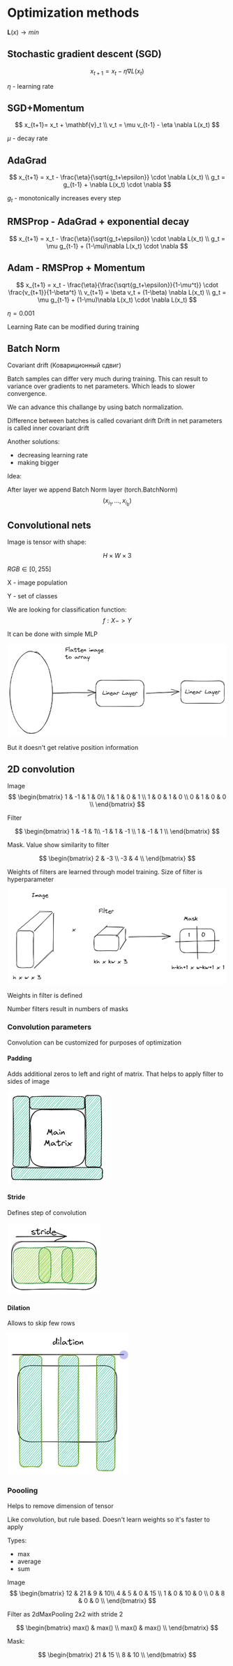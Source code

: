 # Optimization methods

$\mathbf{L}(x) \rightarrow min$


## Stochastic gradient descent (SGD)
$$
x_{t+1} = x_t - \eta \nabla L(x_t)  
$$

$\eta$ - learning rate

## SGD+Momentum

$$
    x_{t+1}= x_t + \mathbf{v}_t \\
    v_t = \mu v_{t-1} - \eta \nabla L(x_t)
$$

$\mu$ - decay rate

## AdaGrad 

$$
    x_{t+1} = x_t - \frac{\eta}{\sqrt{g_t+\epsilon}} \cdot \nabla L(x_t) \\
    g_t = g_{t-1} + \nabla L(x_t) \cdot \nabla 
$$

$g_t$ - monotonically increases every step


## RMSProp - AdaGrad + exponential decay


$$
x_{t+1} = x_t - \frac{\eta}{\sqrt{g_t+\epsilon}} \cdot \nabla L(x_t) \\
    g_t = \mu g_{t-1} + (1-\mu)\nabla L(x_t) \cdot \nabla  
$$

## Adam - RMSProp + Momentum

$$
x_{t+1} = x_t - \frac{\eta}{\frac{\sqrt{g_t+\epsilon}}{1-\mu^t}} \cdot \frac{v_{t+1}}{1-\beta^t} \\
    v_{t+1} = \beta v_t + (1-\beta) \nabla L(x_t) \\
    g_t = \mu g_{t-1} + (1-\mu)\nabla L(x_t) \cdot \nabla  L(x_t)
$$

$\eta = 0.001$

Learning Rate can be modified during training

## Batch Norm

Covariant drift (Ковариционный сдвиг)

Batch samples can differ very much during training.
This can result to variance over gradients to net parameters. Which leads to slower convergence.
 
We can advance this challange by using batch normalization.

Difference between batches is called covariant drift
Drift in net parameters is called inner covariant drift

Another solutions:
- decreasing learning rate
- making bigger

Idea:

After layer we append Batch Norm layer (torch.BatchNorm)
$$
(x_{i_1},...,x_{i_b})
$$

## Convolutional nets

Image is tensor with shape:

$$
    H \times W \times 3 
$$
 
$RGB \in [0,255]$

X - image population 

Y - set of classes

We are looking for classification function:
$$
f: X -> Y
$$

It can be done with simple MLP

![](img/mlp.excalidraw.png)

But it doesn't get relative position information


## 2D convolution


Image
$$
\begin{bmatrix}
    1 & -1 & 1 & 0\\
    1 & 1 & 0 & 1 \\
    1 & 0 & 1 & 0 \\
    0 & 1 & 0 & 0 \\
\end{bmatrix} 
$$

Filter

$$
\begin{bmatrix}
    1 & -1 & 1\\
    -1 & 1 & -1 \\
    1 & -1 & 1 \\
\end{bmatrix} 
$$

Mask. Value show similarity to filter

$$
\begin{bmatrix}
    2 & -3 \\
    -3 & 4 \\
\end{bmatrix} 
$$

Weights of filters are learned through model training. Size of filter is hyperparameter

![](img/conv.excalidraw.png)

Weights in filter is defined 

Number filters result in numbers of masks

### Convolution parameters

Convolution can be customized for purposes of optimization 

#### Padding

Adds additional zeros to left and right of matrix. That helps to apply filter to sides of image

![](img/padding.excalidraw.png)

#### Stride 

Defines step of convolution

![](img/stride.excalidraw.png)

#### Dilation    

Allows to skip few rows

![](img/dilation.excalidraw.png)


### Poooling

Helps to remove dimension of tensor

Like convolution, but rule based.
Doesn't learn weights so it's faster to apply

Types:
- max
- average
- sum


Image
$$
\begin{bmatrix}
    12 & 21 & 9 & 10\\
    4 & 5 & 0 & 15 \\
    1 & 0 & 10 & 0 \\
    0 & 8 & 0 & 0 \\
\end{bmatrix} 
$$

Filter as 2dMaxPooling 2x2 with stride 2

$$
\begin{bmatrix}
    max() & max() \\
    max() & max()  \\
\end{bmatrix} 
$$

Mask:

$$
\begin{bmatrix}
    21 & 15 \\
    8 & 10  \\
\end{bmatrix} 
$$










